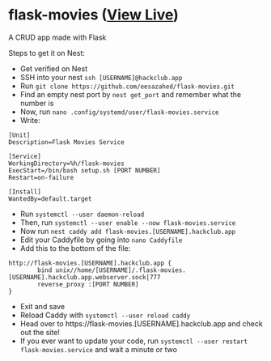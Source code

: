 # flask-movies ([View Live](https://flask-movies.eesa.hackclub.app))

A CRUD app made with Flask

Steps to get it on Nest:

- Get verified on Nest
- SSH into your nest `ssh [USERNAME]@hackclub.app`
- Run `git clone https://github.com/eesazahed/flask-movies.git`
- Find an empty nest port by `nest get_port` and remember what the number is
- Now, run `nano .config/systemd/user/flask-movies.service`
- Write:

```
[Unit]
Description=Flask Movies Service

[Service]
WorkingDirectory=%h/flask-movies
ExecStart=/bin/bash setup.sh [PORT NUMBER]
Restart=on-failure

[Install]
WantedBy=default.target
```

- Run `systemctl --user daemon-reload`
- Then, run `systemctl --user enable --now flask-movies.service`
- Now run `nest caddy add flask-movies.[USERNAME].hackclub.app`
- Edit your Caddyfile by going into `nano Caddyfile`
- Add this to the bottom of the file:

```
http://flask-movies.[USERNAME].hackclub.app {
        bind unix//home/[USERNAME]/.flask-movies.[USERNAME].hackclub.app.webserver.sock|777
        reverse_proxy :[PORT NUMBER]
}
```

- Exit and save
- Reload Caddy with `systemctl --user reload caddy`
- Head over to https://flask-movies.[USERNAME].hackclub.app and check out the site!
- If you ever want to update your code, run `systemctl --user restart flask-movies.service` and wait a minute or two
